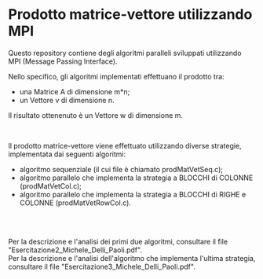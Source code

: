 # Prodotto matrice-vettore utilizzando MPI
Questo repository contiene degli algoritmi paralleli sviluppati utilizzando MPI (Message Passing Interface).

Nello specifico, gli algoritmi implementati effettuano il prodotto tra:
* una Matrice A di dimensione m*n; 
* un Vettore v di dimensione n.

Il risultato ottenenuto è un Vettore w di dimensione m.

<br>

Il prodotto matrice-vettore viene effettuato utilizzando diverse strategie, implementata dai seguenti algoritmi:
* algoritmo sequenziale (il cui file è chiamato prodMatVetSeq.c);
* algoritmo parallelo che implementa la strategia a BLOCCHI di COLONNE (prodMatVetCol.c);
* algoritmo parallelo che implementa la strategia a BLOCCHI di RIGHE e COLONNE (prodMatVetRowCol.c).

<br><br>

Per la descrizione e l'analisi dei primi due algoritmi, consultare il file "Esercitazione2_Michele_Delli_Paoli.pdf".<br>
Per la descrizione e l'analisi dell'algoritmo che implementa l'ultima strategia, consultare il file "Esercitazione3_Michele_Delli_Paoli.pdf".
